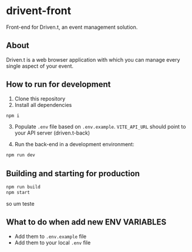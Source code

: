 # drivent-front

Front-end for Driven.t, an event management solution.

## About

Driven.t is a web browser application with which you can manage every single aspect of your event.

## How to run for development

1. Clone this repository
2. Install all dependencies

```bash
npm i
```

3. Populate `.env` file based on `.env.example`. `VITE_API_URL` should point to your API server (driven.t-back)

4. Run the back-end in a development environment:

```bash
npm run dev
```

## Building and starting for production

```bash
npm run build
npm start
```

so um teste

## What to do when add new ENV VARIABLES

- Add them to `.env.example` file
- Add them to your local `.env` file
